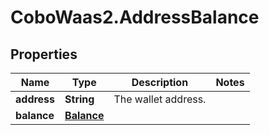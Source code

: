 # CoboWaas2.AddressBalance

## Properties

Name | Type | Description | Notes
------------ | ------------- | ------------- | -------------
**address** | **String** | The wallet address. | 
**balance** | [**Balance**](Balance.md) |  | 


